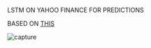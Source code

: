 LSTM ON YAHOO FINANCE FOR PREDICTIONS

BASED ON [THIS](https://stackabuse.com/time-series-analysis-with-lstm-using-pythons-keras-library/)


![capture](https://user-images.githubusercontent.com/24721389/52470635-fd3fef00-2ba3-11e9-98d8-8527ed167748.PNG)
